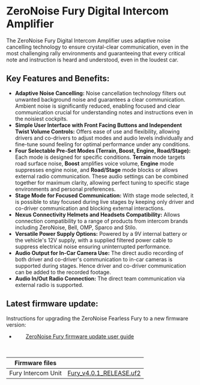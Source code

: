 # ZeroNoise Fury Digital Intercom Amplifier

The ZeroNoise Fury Digital Intercom Amplifier uses adaptive noise cancelling technology to ensure crystal-clear communication, even in the most challenging rally environments and guaranteeing that every critical note and instruction is heard and understood, even in the loudest car. 

## Key Features and Benefits:

- **Adaptive Noise Cancelling:** Noise cancellation technology filters out unwanted background noise and guarantees a clear communication. Ambient noise is significantly reduced, enabling focused and clear communication crucial for understanding notes and instructions even in the noisiest cockpits.
- **Simple User Interface with Front Facing Buttons and Independent Twist Volume Controls:** Offers ease of use and flexibility, allowing drivers and co-drivers to adjust modes and audio levels individually and fine-tune sound feeling for optimal performance under any conditions.
- **Four Selectable Pre-Set Modes (Terrain, Boost, Engine, Road/Stage):** Each mode is designed for specific conditions. **Terrain** mode targets road surface noise, **Boost** amplifies voice volume, **Engine** mode suppresses engine noise, and **Road/Stage** mode blocks or allows external radio communication. These audio settings can be combined together for maximum clarity, allowing perfect tuning to specific stage environments and personal preferences.
- **Stage Mode for Focused Communication:** With stage mode selected, it is possible to stay focused during live stages by keeping only driver and co-driver communication and blocking external interactions.
- **Nexus Connectivity Helmets and Headsets Compatibility:** Allows connection compatibility to a range of products from intercom brands including ZeroNoise, Bell, OMP, Sparco and Stilo.
- **Versatile Power Supply Options:** Powered by a 9V internal battery or the vehicle's 12V supply, with a supplied filtered power cable to suppress electrical noise ensuring uninterrupted performance.
- **Audio Output for In-Car Camera Use:** The direct audio recording of both driver and co-driver's communication to in-car cameras is supported during stages. Hence driver and co-driver communication can be added to the recorded footage.
- **Audio In/Out Radio Connection:** The direct team communication via external radio is supported.

## Latest firmware update:
Instructions for upgrading the ZeroNoise Fearless Fury to a new firmware version:<br />
*   [ZeroNoise Fury firmware update user guide](https://github.com/zeronoise-zn/zn-wired-wireless/blob/master/ZeroNoiseWWSystemFirmwareUpdate_2024.pdf) <br />

<br>

| Firmware files | |
| :--: | :-- |
| Fury Intercom Unit | [Fury_v4.0.1_RELEASE.uf2](https://github.com/zeronoise-zn/zn-wired-wireless/blob/master/FURY_firmware_v4.x.x_RELEASE/Fury_v4.0.1_RELEASE.uf2) |



